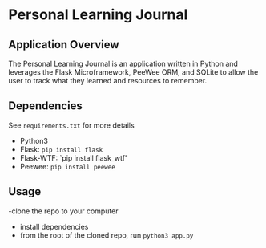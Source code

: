 # Personal Learning Journal

## Application Overview

The Personal Learning Journal is an application written in Python and leverages the Flask Microframework, PeeWee ORM, and SQLite to allow the user to track what they learned and resources to remember.

## Dependencies

See `requirements.txt` for more details

- Python3
- Flask: `pip install flask`
- Flask-WTF: `pip install flask_wtf'
- Peewee: `pip install peewee`
  
## Usage

-clone the repo to your computer
- install dependencies
- from the root of the cloned repo, run `python3 app.py`